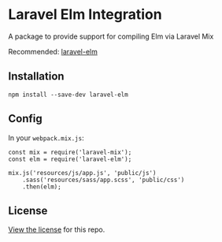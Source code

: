 # Laravel Elm Integration

A package to provide support for compiling Elm via Laravel Mix

Recommended: [laravel-elm](https://github.com/tightenco/laravel-elm)

## Installation

```
npm install --save-dev laravel-elm
```

## Config

In your `webpack.mix.js`:

```
const mix = require('laravel-mix');
const elm = require('laravel-elm');

mix.js('resources/js/app.js', 'public/js')
    .sass('resources/sass/app.scss', 'public/css')
    .then(elm);
```

## License

[View the license](https://github.com/tightenco/laravel-elm/blob/master/LICENSE) for this repo.
